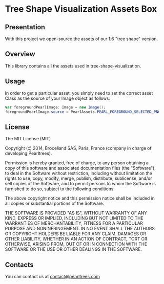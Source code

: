 # Tree Shape Visualization Assets Box

## Presentation
With this project we open-source the assets of our 1.6 "tree shape" version.

## Overview
This library contains all the assets used in tree-shape-visualization.

## Usage

In order to get a particular asset, you simply need to set the correct asset Class
as the source of your Image object as follows:

``` actionscript
var foregroundPearlImage: Image = new Image();
foregroundPearlImage.source = PearlAssets.PEARL_FOREGROUND_SELECTED_PNG;
```

## License

The MIT License (MIT)

Copyright (c) 2014, Broceliand SAS, Paris, France (company in charge of developing Pearltrees).

Permission is hereby granted, free of charge, to any person obtaining a copy
of this software and associated documentation files (the "Software"), to deal
in the Software without restriction, including without limitation the rights
to use, copy, modify, merge, publish, distribute, sublicense, and/or sell
copies of the Software, and to permit persons to whom the Software is
furnished to do so, subject to the following conditions:

The above copyright notice and this permission notice shall be included in all
copies or substantial portions of the Software.

THE SOFTWARE IS PROVIDED "AS IS", WITHOUT WARRANTY OF ANY KIND, EXPRESS OR
IMPLIED, INCLUDING BUT NOT LIMITED TO THE WARRANTIES OF MERCHANTABILITY,
FITNESS FOR A PARTICULAR PURPOSE AND NONINFRINGEMENT. IN NO EVENT SHALL THE
AUTHORS OR COPYRIGHT HOLDERS BE LIABLE FOR ANY CLAIM, DAMAGES OR OTHER
LIABILITY, WHETHER IN AN ACTION OF CONTRACT, TORT OR OTHERWISE, ARISING FROM,
OUT OF OR IN CONNECTION WITH THE SOFTWARE OR THE USE OR OTHER DEALINGS IN THE
SOFTWARE.

## Contacts

You can contact us at contact@pearltrees.com

